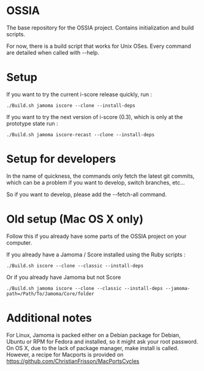 OSSIA
=====

The base repository for the OSSIA project. Contains initialization and build scripts.

For now, there is a build script that works for Unix OSes.
Every command are detailed when called with --help.

Setup
=====
If you want to try the current i-score release quickly, run : 

    ./Build.sh jamoma iscore --clone --install-deps

If you want to try the next version of i-score (0.3), which is only at the prototype state run : 

    ./Build.sh jamoma iscore-recast --clone --install-deps

Setup for developers
====================
In the name of quickness, the commands only fetch the latest git commits, which can be a problem if you want to develop, switch branches, etc...

So if you want to develop, please add the --fetch-all command.

Old setup (Mac OS X only)
=========================
Follow this if you already have some parts of the OSSIA project on your computer.

If you already have a Jamoma / Score installed using the Ruby scripts : 

    ./Build.sh iscore --clone --classic --install-deps

Or if you already have Jamoma but not Score

    ./Build.sh jamoma iscore --clone --classic --install-deps --jamoma-path=/Path/To/Jamoma/Core/folder
    
Additional notes
================
For Linux, Jamoma is packed either on a Debian package for Debian, Ubuntu or RPM for Fedora and installed, so it might ask your root password.
On OS X, due to the lack of package manager, make install is called. However, a recipe for Macports is provided on https://github.com/ChristianFrisson/MacPortsCycles
